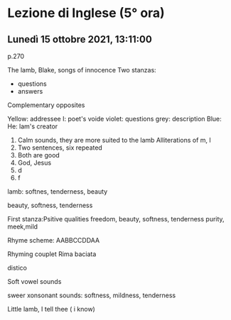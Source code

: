 #  Lezione di Inglese (5° ora)
## Lunedì 15 ottobre 2021, 13:11:00

p.270

The lamb, Blake, songs of innocence
Two stanzas: 

* questions
* answers

Complementary opposites

Yellow: addressee
I: poet's voide
violet: questions
grey: description
Blue: He: lam's creator

1. Calm  sounds, they are more suited to the lamb
Alliterations of m, l
2. Two sentences,  six repeated
3. Both are good
4. God, Jesus
5. d
6. f


lamb: softnes, tenderness, beauty

beauty, softness, tenderness


First stanza:Psitive qualities
freedom, beauty, softness, tenderness purity, meek,mild

Rhyme scheme:
AABBCCDDAA

Rhyming couplet
Rima  baciata

distico


Soft vowel sounds


sweer xonsonant sounds:  softness, mildness, tenderness


Little lamb, I tell thee ( i know)
<!--stackedit_data:
eyJoaXN0b3J5IjpbMTI5NTk1OTA4MSwtMTI5NDM1NzI2LDIyND
Q1ODA1NywxOTk5MDk2MjM3LDk4NTI1Nzk3NCwyMTQ3MTg1MDA1
XX0=
-->
